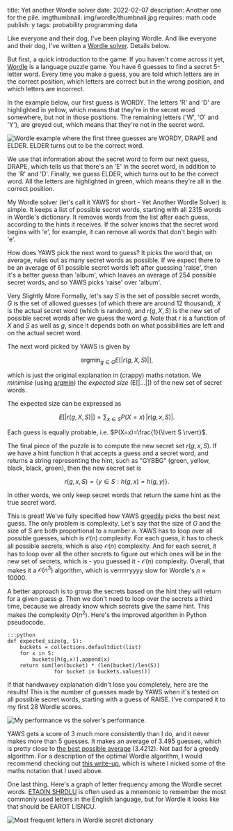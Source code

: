 title: Yet another Wordle solver
date: 2022-02-07
description: Another one for the pile.
imgthumbnail: img/wordle/thumbnail.jpg
requires: math code
publish: y
tags: probability programming data

Like everyone and their dog, I've been playing Wordle. And like everyone and their dog, I've written a [Wordle solver](https://github.com/Kevinpgalligan/yet-another-wordle-solver). Details below.

But first, a quick introduction to the game. If you haven't come across it yet, [Wordle](https://www.powerlanguage.co.uk/wordle/) is a language puzzle game. You have 6 guesses to find a secret 5-letter word. Every time you make a guess, you are told which letters are in the correct position, which letters are correct but in the wrong position, and which letters are incorrect.

In the example below, our first guess is WORDY. The letters 'R' and 'D' are highlighted in yellow, which means that they're in the secret word somewhere, but not in those positions. The remaining letters ('W', 'O' and 'Y'), are greyed out, which means that they're not in the secret word.

<img src="{{ url_for('static', filename='img/wordle/example.png') }}"
     alt="Wordle example where the first three guesses are WORDY, DRAPE and ELDER. ELDER turns out to be the correct word."
     class="centered">

We use that information about the secret word to form our next guess, DRAPE, which tells us that there's an 'E' in the secret word, in addition to the 'R' and 'D'. Finally, we guess ELDER, which turns out to be the correct word. All the letters are highlighted in green, which means they're all in the correct position.

My Wordle solver (let's call it YAWS for short - Yet Another Wordle Solver) is simple. It keeps a list of possible secret words, starting with all 2315 words in Wordle's dictionary. It removes words from the list after each guess, according to the hints it receives. If the solver knows that the secret word begins with 'e', for example, it can remove all words that don't begin with 'e'.

How does YAWS pick the next word to guess? It picks the word that, on average, rules out as many secret words as possible. If we expect there to be an average of 61 possible secret words left after guessing 'raise', then it's a better guess than 'album', which leaves an average of 254 possible secret words, and so YAWS picks 'raise' over 'album'.

Very Slightly More Formally, let's say $`S`$ is the set of possible secret words, $`G`$ is the set of allowed guesses (of which there are around 12 thousand), $`X`$ is the actual secret word (which is random), and $`r(g, X, S)`$ is the new set of possible secret words after we guess the word $`g`$. Note that $`r`$ is a function of $`X`$ and $`S`$ as well as $`g`$, since it depends both on what possibilities are left and on the actual secret word.

The next word picked by YAWS is given by

```math
\text{argmin}_{g \in G} E[\lvert r(g, X, S) \rvert],
```

which is just the original explanation in (crappy) maths notation. We *minimise* (using [argmin](https://en.wikipedia.org/wiki/Arg_max)) the *expected size* (E[|...|]) of the new set of secret words.

The expected size can be expressed as

```math
E[\lvert r(g,X,S) \rvert] = \sum_{x \in S} P(X=x) \,\lvert r(g,x,S) \rvert.
```

Each guess is equally probable, i.e. $`P(X=x)=\frac{1}{\lvert S \rvert}`$. 

The final piece of the puzzle is to compute the new secret set $`r(g, x, S)`$. If we have a hint function $`h`$ that accepts a guess and a secret word, and returns a string representing the hint, such as "GYBBG" (green, yellow, black, black, green), then the new secret set is

```math
r(g,x,S) = \{y \in S : h(g,x)=h(g,y)\}.
```

In other words, we only keep secret words that return the same hint as the true secret word.

This is great! We've fully specified how YAWS [greedily](https://en.wikipedia.org/wiki/Greedy_algorithm) picks the best next guess. The only problem is complexity. Let's say that the size of $`G`$ and the size of $`S`$ are both proportional to a number $`n`$. YAWS has to loop over all possible guesses, which is $`\mathcal{O}(n)`$ complexity. For each guess, it has to check all possible secrets, which is also $`\mathcal{O}(n)`$ complexity. And for each secret, it has to loop over all the other secrets to figure out which ones will be in the new set of secrets, which is - you guessed it - $`\mathcal{O}(n)`$ complexity. Overall, that makes it a $`\mathcal{O}(n^3)`$ algorithm, which is verrrrryyyy slow for Wordle's $`n \approx 10000`$.

A better approach is to group the secrets based on the hint they will return for a given guess $`g`$. Then we don't need to loop over the secrets a third time, because we already know which secrets give the same hint. This makes the complexity $`O(n^2)`$. Here's the improved algorithm in Python pseudocode.

    :::python
    def expected_size(g, S):
        buckets = collections.defaultdict(list)
        for x in S:
            buckets[h(g,x)].append(x)
        return sum(len(bucket) * (len(bucket)/len(S))
                   for bucket in buckets.values())

If that handwavey explanation didn't lose you completely, here are the results! This is the number of guesses made by YAWS when it's tested on all possible secret words, starting with a guess of RAISE. I've compared it to my first 28 Wordle scores.

<img src="{{ url_for('static', filename='img/wordle/me-vs-solver.png') }}"
     alt="My performance vs the solver's performance."
     class="centered">

YAWS gets a score of 3 much more consistently than I do, and it never makes more than 5 guesses. It makes an average of 3.495 guesses, which is pretty close to [the best possible average](https://www.poirrier.ca/notes/wordle-optimal/) (3.4212). Not bad for a greedy algorithm. For a description of the optimal Wordle algorithm, I would recommend checking out [this write-up](sonorouschocolate.com/notes/index.php?title=The_best_strategies_for_Wordle), which is where I nicked some of the maths notation that I used above.

One last thing. Here's a graph of letter frequency among the Wordle secret words. [ETAOIN SHRDLU](https://en.wikipedia.org/wiki/Etaoin_shrdlu) is often used as a mnemonic to remember the most commonly used letters in the English language, but for Wordle it looks like that should be EAROT LISNCU.

<img src="{{ url_for('static', filename='img/wordle/letterfreq.png') }}"
     alt="Most frequent letters in Wordle secret dictionary"
     class="centered">
